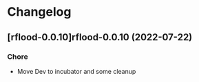 # Changelog



## [rflood-0.0.10]rflood-0.0.10 (2022-07-22)

### Chore

- Move Dev to incubator and some cleanup
  
  